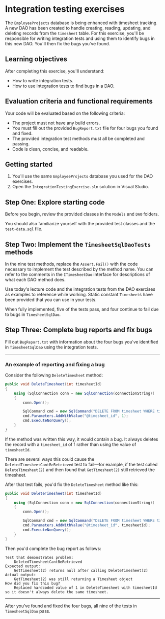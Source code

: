 # Integration testing exercises

The `EmployeeProjects` database is being enhanced with timesheet tracking. A new DAO has been created to handle creating, reading, updating, and deleting records from the `timesheet` table. For this exercise, you'll be responsible for writing integration tests and using them to identify bugs in this new DAO. You'll then fix the bugs you've found.

## Learning objectives

After completing this exercise, you'll understand:

* How to write integration tests.
* How to use integration tests to find bugs in a DAO.

## Evaluation criteria and functional requirements

Your code will be evaluated based on the following criteria:

* The project must not have any build errors.
* You must fill out the provided `BugReport.txt` file for four bugs you found and fixed.
* The provided integration test methods must all be completed and passing.
* Code is clean, concise, and readable.

## Getting started

1. You'll use the same `EmployeeProjects` database you used for the DAO exercises.
2. Open the `IntegrationTestingExercise.sln` solution in Visual Studio.

## Step One: Explore starting code

Before you begin, review the provided classes in the `Models` and `DAO` folders.

You should also familiarize yourself with the provided test classes and the `test-data.sql` file.

## Step Two: Implement the `TimesheetSqlDaoTests` methods

In the nine test methods, replace the `Assert.Fail()` with the code necessary to implement the test described by the method name. You can refer to the comments in the `ITimesheetDao` interface for descriptions of what each DAO method does.

Use today's lecture code and the integration tests from the DAO exercises as examples to reference while working. Static constant `Timesheet`s have been provided that you can use in your tests.

When fully implemented, five of the tests pass, and four continue to fail due to bugs in `TimesheetSqlDao`.

## Step Three: Complete bug reports and fix bugs

Fill out `BugReport.txt` with information about the four bugs you've identified in `TimesheetSqlDao` using the integration tests.

---
### An example of reporting and fixing a bug

Consider the following `DeleteTimesheet` method:

```csharp
public void DeleteTimesheet(int timesheetId)
{
    using (SqlConnection conn = new SqlConnection(connectionString))
    {
        conn.Open();

        SqlCommand cmd = new SqlCommand("DELETE FROM timesheet WHERE timesheet_id = @timesheet_id;", conn);
        cmd.Parameters.AddWithValue("@timesheet_id", 1);
        cmd.ExecuteNonQuery();
    }
}
```

If the method was written this way, it would contain a bug. It always deletes the record with a `timesheet_id` of 1 rather than using the value of `timesheetId`.

There are several ways this could cause the `DeletedTimesheetCantBeRetrieved` test to fail—for example, if the test called `DeleteTimesheet(2)` and then found that `GetTimesheet(2)` still retrieved the timesheet.

After that test fails, you'd fix the `DeleteTimesheet` method like this:

```csharp
public void DeleteTimesheet(int timesheetId)
{
    using (SqlConnection conn = new SqlConnection(connectionString))
    {
        conn.Open();

        SqlCommand cmd = new SqlCommand("DELETE FROM timesheet WHERE timesheet_id = @timesheet_id;", conn);
        cmd.Parameters.AddWithValue("@timesheet_id", timesheetId);
        cmd.ExecuteNonQuery();
    }
}
```

Then you'd complete the bug report as follows:

```
Test that demonstrates problem:
    DeletedTimesheetCantBeRetrieved
Expected output:
    GetTimesheet(2) returns null after calling DeleteTimesheet(2)
Actual output:
    GetTimesheet(2) was still returning a Timesheet object
How did you fix this bug?
    Replaced hardcoded value of 1 in DeleteTimesheet with timesheetId so it doesn't always delete the same timesheet.
```
---

After you've found and fixed the four bugs, all nine of the tests in `TimesheetSqlDao` pass.
